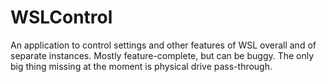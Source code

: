 # WSLControl

An application to control settings and other features of WSL overall and of separate instances. Mostly feature-complete, but can be buggy. The only big thing missing at the moment is physical drive pass-through.
